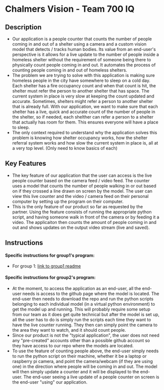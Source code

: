 # Chalmers Vision - Team 700 IQ

## Description 
* Our application is a people counter that counts the number of people coming in and out of a shelter using a camera and a custom vision model that detects / tracks human bodies.  Its value from an end-user's perspective is it allows for a live update to the number of people inside a homeless shelter without the requirement of someone being there to physically count people coming in and out.  It automates the process of counting people coming in and out of homeless shelters.
* The problem we are trying to solve with this application is making sure homeless people in the city have somewhere to sleep on a cold day.  Each shelter has a fire occupancy count and when that count is hit, the shelter must refer the person to another shelter that has space.  The current system in place is very slow at keeping the count updated and accurate. Sometimes, shelters might refer a person to another shelter that is already full.  With our application, we want to make sure that each shelter has a live, quick and accurate count of the number of people in the shelter, so if needed, each shelther can refer a person to a shelter that actually has room for them.  This ensures everyone will have a place to sleep.
 * The only context required to understand why the application solves this problem is knowing how shelter occupancy works, how the shelter referral system works and how slow the current system in place is, all at a very top level. (Only need to know basics of each)

## Key Features
* The key feature of our application that the user can access is the live people counter based on the camera feed / video feed.  The counter uses a model that counts the number of people walking in or out based on if they crossed a line drawn on screen by the model.  The user can view this live counter and the video / camera feed on their personal computer by setting up the program on their computer.
* This is the only feature of our product so far as requested by the partner.  Using the feature consists of running the appropriate python script, and having someone walk in front of the camera or by feeding it a video.  The applicaiton then counts the amount of people coming in and out and shows updates on the output video stream (live and saved).

## Instructions
#### Specific instructions for group1's program: 
* For group 1: [link to group1 readme](https://github.com/csc301-fall-2019/team-project-chalmer-s-cards/blob/yolo/d2/part-2/Group%202%20Tensorflow%20%20Model/README.md)
#### Specific instructions for group2's program: 


* At the moment, to access the application as an end-user, all the end-user needs is access to the github page where the model is located.  The end-user then needs to download the repo and run the python scripts belonging to each individual model (in a virtual python environment) to get the model up and running.  This will probably require some setup from our team as it does get quite technical but after the model is set up, all the user has to do is simply run the scripts each time they want to have the live counter running.  They then can simply point the camera to the area they want to watch, and it should count people.
* Since our product is not the "typical application", the user does not need any "pre-created" accounts other than a possible github account so they have access to our repo where the models are located.
* To use the feature of counting people above, the end-user simply needs to run the python script on their machine, whether it be a laptop or raspberry pi camera, and point the camera/webcam (if they are using one) in the direction where people will be coming in and out.  The model will then simply update a counter and it will be displayed to the end-user.  The end-user seeing a live update of a people counter on screen is the end-user "using" our application.


